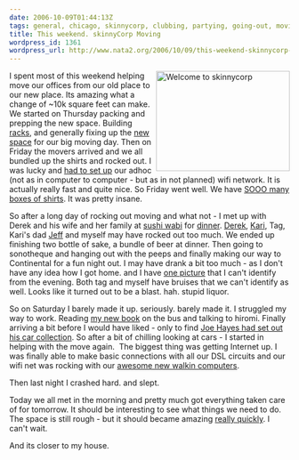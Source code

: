 ```yaml
---
date: 2006-10-09T01:44:13Z
tags: general, chicago, skinnycorp, clubbing, partying, going-out, moving
title: This weekend. skinnyCorp Moving
wordpress_id: 1361
wordpress_url: http://www.nata2.org/2006/10/09/this-weekend-skinnycorp-moving/
---
```


<p><a title="Photo Sharing" href="http://www.flickr.com/photos/natatwo/263278161/"><img height="180" alt="Welcome to skinnycorp" src="http://static.flickr.com/83/263278161_ad85277de8_m.jpg" width="240" align="right"></a>I spent most of this weekend helping move our offices from our old place to our new place. Its amazing what a change of ~10k square feet can make. We started on Thursday packing and prepping the new space. Building <a href="http://flickr.com/photos/natatwo/259827844/in/set-72157594311484628/">racks</a>, and generally fixing up the <a href="http://flickr.com/photos/natatwo/259809044/in/set-72157594311484628/">new space</a> for our big moving day. Then on Friday the movers arrived and we all bundled up the shirts and rocked out. I was lucky and <a href="http://www.flickr.com/photos/natatwo/262508058/in/photostream/">had to set up</a> our adhoc (not as in computer to computer - but as in not planned) wifi network. It is actually really fast and quite nice. So Friday went well. We have <a href="http://flickr.com/photos/natatwo/262417198/in/set-72157594311484628/">SOOO many boxes of shirts</a>. It was pretty insane. </p> <p>So after a long day of rocking out moving and what not - I met up with Derek and his wife and her family at <a href="http://www.sushiwabi.com/">sushi wabi</a> for <a href="http://www.flickr.com/photos/natatwo/262714419/in/photostream/">dinner</a>. <a href="http://derek.broox.com">Derek</a>, <a href="http://derek.broox.com/tags/kari-brooks/photos/">Kari</a>, Tag, Kari's dad <a href="http://derek.broox.com/tags/jeff-reynolds/">Jeff</a> and myself may have rocked out too much. We ended up finishing two bottle of sake, a bundle of beer at dinner. Then going to sonotheque and hanging out with the peeps and finally making our way to Continental for a fun night out. I may have drank a bit too much - as I don't have any idea how I got home. and I have <a href="http://www.flickr.com/photos/natatwo/262797851/">one picture</a> that I can't identify from the evening. Both tag and myself have bruises that we can't identify as well. Looks like it turned out to be a blast. hah. stupid liquor. </p> <p>So on Saturday I barely made it up. seriously. barely made it. I struggled my way to work. Reading <a href="http://www.shuttingoutthesun.com/">my new book</a> on the bus and talking to hiromi. Finally arriving a bit before I would have liked - only to find <a href="http://flickr.com/photos/natatwo/sets/72157594317323160/">Joe Hayes had set out his car collection</a>. So after a bit of chilling looking at cars - I started in helping with the move again.&nbsp; The biggest thing was getting Internet up. I was finally able to make basic connections with all our DSL circuits and our wifi net&nbsp;was rocking with our <a href="http://flickr.com/photos/natatwo/264274269/in/set-72157594311484628/">awesome new walkin computers</a>. </p> <p>Then last night I crashed hard. and slept. </p> <p>Today we all met in the morning and pretty much got everything taken care of for tomorrow. It should be interesting to see what things we need to do. The space is still rough - but it should became amazing <a href="http://flickr.com/photos/natatwo/264264867/in/set-72157594311484628/">really quickly</a>. I can't wait. </p> <p>And its closer to my house. </p>
